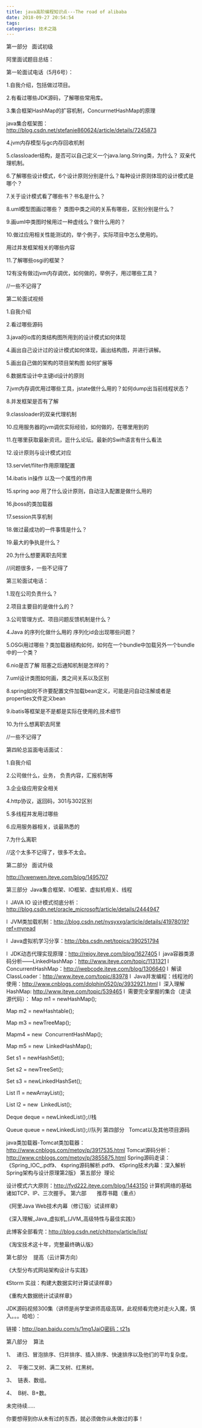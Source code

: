 ```yaml
---
title: java高阶编程知识点---The road of alibaba
date: 2018-09-27 20:54:54
tags:
categories: 技术之路
---
```



第一部分   面试初级

阿里面试题目总结：

第一轮面试电话（5月6号）：

1.自我介绍，包括做过项目。

2.有看过哪些JDK源码，了解哪些常用库。

3.集合框架HashMap的扩容机制，ConcurrnetHashMap的原理

java集合框架图：http://blog.csdn.net/stefanie860624/article/details/7245873

4.jvm内存模型与gc内存回收机制

5.classloader结构，是否可以自己定义一个java.lang.String类，为什么？ 双亲代理机制。

6.了解哪些设计模式，6个设计原则分别是什么？每种设计原则体现的设计模式是哪个？

7.关于设计模式看了哪些书？书名是什么？

8.uml模型图画过哪些？ 类图中类之间的关系有哪些，区别分别是什么？

9.画uml中类图时候用过一种虚线么？做什么用的？

10.做过应用相关性能测试的，举个例子，实际项目中怎么使用的。

用过并发框架相关的哪些内容

11.了解哪些osgi的框架？

12有没有做过jvm内存调优，如何做的，举例子，用过哪些工具？

//一些不记得了



第二轮面试视频

1.自我介绍

2.看过哪些源码

3.java的io库的类结构图所用到的设计模式如何体现

4.画出自己设计过的设计模式如何体现，画出结构图，并进行讲解。

5.画出自己做的架构的项目架构图 如何扩展等

6.数据库设计中主键id设计的原则

7.jvm内存调优用过哪些工具，jstate做什么用的？如何dump出当前线程状态？

8.并发框架是否有了解

9.classloader的双亲代理机制

10.应用服务器的jvm调优实际经验，如何做的，在哪里用到的

11.在哪里获取最新资讯，逛什么论坛。最新的Swift语言有什么看法

12.设计原则与设计模式对应

13.servlet/filter作用原理配置

14.ibatis in操作 以及一个属性的作用

15.spring aop 用了什么设计原则，自动注入配置是做什么用的

16.jboss的类加载器

17.session共享机制

18.做过最成功的一件事情是什么？

19.最大的争执是什么？

20.为什么想要离职去阿里

//问题很多，一些不记得了



第三轮面试电话：

1.现在公司负责什么？

2.项目主要目的是做什么的？

3.公司管理方式、项目问题反馈机制是什么？

4.Java 的序列化做什么用的 序列化id会出现哪些问题？

5.OSGi用过哪些？类加载器结构如何，如何在一个bundle中加载另外一个bundle中的一个类？

6.nio是否了解 阻塞之后通知机制是怎样的？

7.uml设计类图如何画，类之间关系以及区别

8.spring如何不许要配置文件加载bean定义，可能是问自动注解或者是properties文件定义bean

9.ibatis等框架是不是都是实际在使用的,技术细节

10.为什么想离职去阿里

//一些不记得了



第四轮总监面电话面试：

1.自我介绍

2.公司做什么，业务， 负责内容，汇报机制等

3.企业级应用安全相关

4.http协议，返回码，301与302区别

5.多线程并发用过哪些

6.应用服务器相关，谈最熟悉的

7.为什么离职

//这个太多不记得了，很多不太会。

第二部分   面试升级

http://lvwenwen.iteye.com/blog/1495707

第三部分  Java集合框架、IO框架、虚拟机相关、线程

l  JAVA IO 设计模式彻底分析：http://blog.csdn.net/oracle_microsoft/article/details/2444947

l  JVM类加载机制：http://blog.csdn.net/nysyxxg/article/details/41978019?ref=myread

l  Java虚拟机学习分享：http://bbs.csdn.net/topics/390251794

l  JDK动态代理实现原理：http://rejoy.iteye.com/blog/1627405
l  java容器类源码分析——LinkedHashMap：http://www.iteye.com/topic/1131321
l  ConcurrentHashMap：http://iwebcode.iteye.com/blog/1306640
l  解读ClassLoader：http://www.iteye.com/topic/83978
l  Java并发编程：线程池的使用：http://www.cnblogs.com/dolphin0520/p/3932921.html
l  深入理解HashMap: http://www.iteye.com/topic/539465
l  需要完全掌握的集合（走读源代码）：
Map m1 = newHashMap();

Map m2 = newHashtable();

Map m3 = newTreeMap();

Mapm4 = new  ConcurrentHashMap();

Map m5 = new  LinkedHashMap();



Set s1 = newHashSet();

Set s2 = newTreeSet();

Set s3 = newLinkedHashSet();





List l1 = newArrayList();

List l2 = new  LinkedList();

Deque<String> deque = newLinkedList<String>();//栈

Queue<String> queue = newLinkedList<String>();//队列
第四部分   Tomcat以及其他项目源码

java类加载器-Tomcat类加载器：http://www.cnblogs.com/metoy/p/3917535.html
Tomcat源码分析：http://www.cnblogs.com/metoy/p/3855875.html
Spring源码走读：
《Spring_IOC_.pdf》、
《spring源码解析.pdf》、
《Spring技术内幕：深入解析Spring架构与设计原理第2版》
第五部分  理论

设计模式六大原则：http://fyd222.iteye.com/blog/1443150
计算机网络的基础诸如TCP、IP、三次握手。
第六部       推荐书籍（重点）

《阿里Java Web技术内幕（修订版）试读样章》

《深入理解_Java_虚拟机_(JVM_高级特性与最佳实践)》

此博客全部看完：http://blog.csdn.net/chjttony/article/list/

《淘宝技术这十年，完整最终确认版》

第七部分    提高（云计算方向）

《大型分布式网站架构设计与实践》

《Storm 实战：构建大数据实时计算试读样章》

《重构大数据统计试读样章》

JDK源码视频300集（讲师是尚学堂讲师高级高琪，此视频看完绝对走火入魔，慎入。。。哈哈）：

链接：http://pan.baidu.com/s/1mg1JaiO密码：t21s



第八部分    算法

1、  递归、冒泡排序、归并排序、插入排序、快速排序以及他们的平均复杂度。

2、  平衡二叉树、满二叉树、红黑树。

3、  链表、数组。

4、  B树、B+数。



未完待续…..

你要想得到你从未有过的东西，就必须做你从未做过的事！
